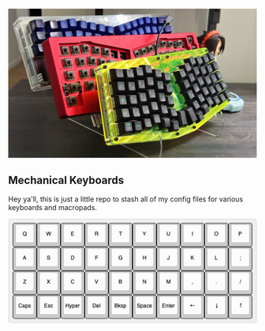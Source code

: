 
![keyboards preview](images/keyboard_preview.jpg)

## Mechanical Keyboards

Hey ya'll, this is just a little repo to stash all of my config files for various keyboards and macropads.


![keymap preview](images/keymap_preview.png)
